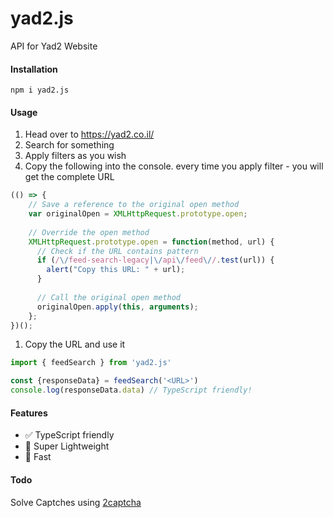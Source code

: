 # yad2.js


API for Yad2 Website

#### Installation
```shell
npm i yad2.js
```

#### Usage
1. Head over to https://yad2.co.il/
2. Search for something
3. Apply filters as you wish
4. Copy the following into the console. every time you apply filter - you will get the complete URL
```js
(() => {
    // Save a reference to the original open method
    var originalOpen = XMLHttpRequest.prototype.open;
  
    // Override the open method
    XMLHttpRequest.prototype.open = function(method, url) {
      // Check if the URL contains pattern 
      if (/\/feed-search-legacy|\/api\/feed\//.test(url)) {
        alert("Copy this URL: " + url);
      }
  
      // Call the original open method
      originalOpen.apply(this, arguments);
    };
})();
```
1. Copy the URL and use it
```ts
import { feedSearch } from 'yad2.js'

const {responseData} = feedSearch('<URL>')
console.log(responseData.data) // TypeScript friendly!
```


#### Features
- ✅ TypeScript friendly
- 🍃 Super Lightweight
- 🚀 Fast


#### Todo
Solve Captches using [2captcha](https://www.npmjs.com/package/2captcha)
